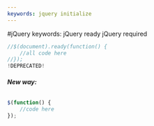 ```yaml
---
keywords: jquery initialize
---
```

#jQuery
keywords:
	jQuery ready
	jQuery required

```js
//$(document).ready(function() {  
	//all code here
//});
!DEPRECATED!
```
###### **New way:**
```js
$(function() {
	//code here
});
```